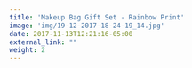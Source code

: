 ```yaml
---
title: 'Makeup Bag Gift Set - Rainbow Print'
image: 'img/19-12-2017-18-24-19_14.jpg'
date: 2017-11-13T12:21:16-05:00
external_link: ""
weight: 2
---
```

